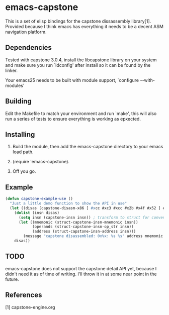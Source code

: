 # emacs-capstone

This is a set of elisp bindings for the capstone dissassembly library[1].
Provided because I think emacs has everything it needs to be a decent
ASM navigation platform.

## Dependencies

Tested with capstone 3.0.4, install the libcapstone library on your system
and make sure you run `ldconfig' after install so it can be found by the
linker.

Your emacs25 needs to be built with module support, `configure --with-modules'

## Building


Edit the Makefile to match your environment and run `make', this will also run
a series of tests to ensure everything is working as epxected.

## Installing

1) Build the module, then add the emacs-capstone directory to your emacs load path.

2) (require 'emacs-capstone).

3) Off you go.

## Example

```lisp
(defun capstone-example-use ()
  "Just a little demo function to show the API in use"
  (let ((disas (capstone-disasm-x86 [ #xcc #xc3 #xcc #x2b #x4f #x52 ] #xdeadc0de 0)))
    (dolist (insn disas)
      (setq insn (capstone-insn insn)) ; transform to struct for convenience
      (let ((mnemonic (struct-capstone-insn-mnemonic insn))
            (operands (struct-capstone-insn-op_str insn))
            (address (struct-capstone-insn-address insn)))
        (message "capstone disassembled: 0x%x: %s %s" address mnemonic operands)))
    disas))
```

## TODO

emacs-capstone does not support the capstone detail API yet, because I didn't need
it as of time of writing. I'll throw it in at some near point in the future. 

## References

[1] capstone-engine.org
